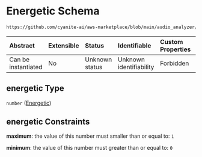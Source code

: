 # Energetic Schema

```txt
https://github.com/cyanite-ai/aws-marketplace/blob/main/audio_analyzer/schemes/marketplace_v1/schema/TaggingV8.schema.json#/$defs/MoodAdvancedScoresV1/properties/energetic
```



| Abstract            | Extensible | Status         | Identifiable            | Custom Properties | Additional Properties | Access Restrictions | Defined In                                                                     |
| :------------------ | :--------- | :------------- | :---------------------- | :---------------- | :-------------------- | :------------------ | :----------------------------------------------------------------------------- |
| Can be instantiated | No         | Unknown status | Unknown identifiability | Forbidden         | Allowed               | none                | [TaggingV8.schema.json\*](../out/TaggingV8.schema.json "open original schema") |

## energetic Type

`number` ([Energetic](taggingv8-defs-moodadvancedscoresv1-properties-energetic.md))

## energetic Constraints

**maximum**: the value of this number must smaller than or equal to: `1`

**minimum**: the value of this number must greater than or equal to: `0`

